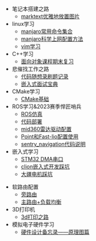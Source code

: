 * 笔记本搭建之路
  * [marktext优雅地放置图片](contact/杂项/论Marktext如何正确的保存图片使本地和博客都能访问.md)
* linux学习
  * [manjaro常用命令集合](contact/Linux/manjaro常用命令集合.md)
  * [manjaro科学上网配置方法](contact/Linux/manjaro下的科学上网配置.md)
  * [vim学习](/contact/Linux/vim%E5%AD%A6%E4%B9%A0.md)
* C++学习
  * [面向对象课程期末复习](contact/编程语言与算法/面向对象期末复习.md)
* 悲催找工作之路
  * [代码随想录刷题记录](contact/编程语言与算法/代码随想录刷题记录.md)
  * [嵌入式面试宝典](contact/嵌入式软件/嵌入式软件知识面试宝典.md)
* CMake学习
  * [CMake基础](contact/杂项/CMake%E5%AD%A6%E4%B9%A0.md)
* ROS学习&2023赛季悍匠哨兵
  * [ROS仿真](contact/ROS/ROS%E4%BB%BF%E7%9C%9F.md)
  * [代码部署](contact/ROS/2023赛季悍匠哨兵导航代码部署.md)
  * [mid360雷达驱动配置](contact/ROS/雷达驱动配置.md)
  * [Point和Fast-lio配置使用](contact/ROS/Point-lio和Fast-lio配置使用.md)
  * [sentry_navigation代码说明](contact/ROS/sentry_navigation代码说明.md)
* 嵌入式学习
  * [STM32 DMA串口](contact/嵌入式软件/使用DMA进行UART传输的具体解释.md)
  * [clion嵌入式开发踩坑](contact/嵌入式软件/clion打开STM32cube工程时构建错误问题.md)
  * [大疆电机踩坑](contact/嵌入式软件/C620电调和GM6020在can发送控制信号时的坑.md)
<!-- * 嵌入式Linux学习
  * [嵌入式linux LCD显示老婆图片](contact/嵌入式linux/嵌入式linux%20使用framebuffer显示jpg图片.md)
  * [嵌入式linux mpu6050驱动移植](contact/嵌入式linux/嵌入式Linux%20第一次驱动移植—quark%20陀螺仪驱动.md)
  * [嵌入式linux 回调读取按键事件](contact/嵌入式linux/嵌入式linux%20使用signal读取按键中断.md)
  * [嵌入式linux 开发知识通用知识](contact/嵌入式linux/嵌入式Linux%20驱动开发通用知识.md) -->
* 软路由配置
  * [旁路由](contact/软路由折腾/软路由之旁路由配置.md)
  * [主路由+负载均衡](contact/软路由折腾/主路由配置+负载均衡.md)
* 3D打印机
  * [3d打印之路](contact/3d打印/3d打印历程——从大鱼corexy到Tiny-m.md)
* 模拟电子硬件学习
  * [硬件设计备忘录——原理图篇](contact/嵌入式硬件/嵌入式硬件设计备忘录_原理图篇.md)

